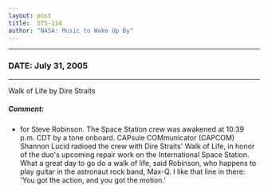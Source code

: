 ```yaml
---
layout: post
title:  STS-114
author: "NASA: Music to Wake Up By"
---
```


----
### DATE: July 31, 2005
----
Walk of Life by Dire Straits

##### Comment:
* for Steve Robinson. The Space Station crew was awakened at 10:39 p.m. CDT by a tone onboard. CAPsule COMmunicator (CAPCOM) Shannon Lucid radioed the crew with Dire Straits' Walk of Life, in honor of the duo's upcoming repair work on the International Space Station. What a great day to go do a walk of life, said Robinson, who happens to play guitar in the astronaut rock band, Max-Q. I like that line in there: 'You got the action, and you got the motion.'

